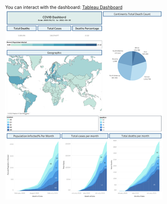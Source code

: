You can interact with the dashboard: <a href="https://public.tableau.com/app/profile/alaa.sedeeq/viz/COVIDDashboard_16650861538140/Dashboard1">Tableau Dashboard</a>
<img src="COVID Dashboard.png"></img>
